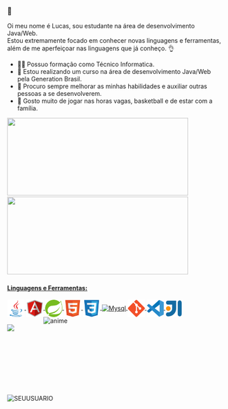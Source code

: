 ### 👋

Oi meu nome é Lucas, sou estudante na área de desenvolvimento Java/Web. <br>
Estou extremamente focado em conhecer novas linguagens e ferramentas, além de me aperfeiçoar nas linguagens que já conheço. 👌<br>


- 👨‍🎓 Possuo formação como Técnico Informatica.
- 🌱 Estou realizando um curso na área de desenvolvimento Java/Web pela Generation Brasil.
- 🤔 Procuro sempre melhorar as minhas habilidades e auxiliar outras pessoas a se desenvolverem.
- 💒 Gosto muito de jogar nas horas vagas, basketball e de estar com a família.



 <div>
  <a href="https://github.com/MrLucc">
  <img height="180em" width="420em" src="https://github-readme-stats.vercel.app/api?username=MrLucc&show_icons=true&theme=github_dark&include_all_commits=true&count_private=true"/>
  <img height="180em" width="420em" src="https://github-readme-stats.vercel.app/api/top-langs/?username=MrLucc&layout=compact&langs_count=7&theme=github_dark"/>
</div>

<h4>Linguagens e Ferramentas:</h4>
<div>
 <img align="center" alt="Java" height="40" width="40" src="https://raw.githubusercontent.com/devicons/devicon/master/icons/java/java-original.svg">
 <img align="center" alt="Angular" height="40" width="40" src="https://github.com/devicons/devicon/blob/master/icons/angularjs/angularjs-original.svg">
 <img align="center" alt="Spring"  height="40" width="40" src="https://github.com/devicons/devicon/blob/master/icons/spring/spring-original.svg">
 <img align="center" alt="HTML5" height="40" width="40" src="https://raw.githubusercontent.com/devicons/devicon/master/icons/html5/html5-original.svg">
 <img align="center" alt="CSS3" height="40" width="40" src="https://raw.githubusercontent.com/devicons/devicon/master/icons/css3/css3-original.svg">
 <img align="center" alt="Mysql" height="40" width="40" src="https://cdn.jsdelivr.net/gh/devicons/devicon/icons/mysql/mysql-original.svg">
 <img align="center" alt="Git" height="40" width="40" src="https://raw.githubusercontent.com/devicons/devicon/master/icons/git/git-original.svg">
 <img align="center" alt="Vscode"  height="40" width="40" src="https://github.com/devicons/devicon/blob/master/icons/vscode/vscode-original.svg">
 <img align="center" alt="IntelliJ" height="40" width="40" src="https://github.com/devicons/devicon/blob/master/icons/intellij/intellij-original.svg">
 <img height="180em" width="420em" align="right" alt="anime" src=https://i.imgur.com/g6ND9hC.gif">
</div>
  <br>
 <div> 
  <a href="https://www.linkedin.com/in/silva-slucas/" target="_blank"><img src="https://img.shields.io/badge/-LinkedIn-%230077B5?style=for-the-badge&logo=linkedin&logoColor=white" target="_blank"></a>
  
 </div>
 
 <br>
 <img src="https://komarev.com/ghpvc/?username=MrLucc&color=blue" alt="SEUUSUARIO" /> 

